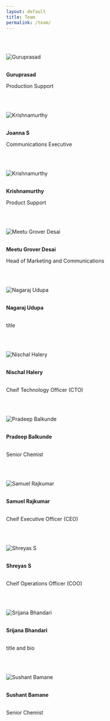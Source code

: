 ```yaml
---
layout: default
title: Team
permalink: /team/
---
```



<br><br>

<img class="d-block team-image" src="{{ site.baseurl }}images/assets/team/guruprasad.jpg" alt="Guruprasad">

 
 <br> <strong>Guruprasad</strong>
 
Production Support
  
 
<br><br>
 
<img class="d-block team-image" src="{{ site.baseurl }}images/assets/team/joanna.jpg" alt="Krishnamurthy">
 
<br> <strong>Joanna S</strong>
 
Communications Executive

<br><br>


<img class="d-block team-image" src="{{ site.baseurl }}images/assets/team/krishnamurthy.jpg" alt="Krishnamurthy">
 
<br> <strong>Krishnamurthy</strong>
 
Product Support

 <br><br>
 
 <img class="d-block team-image" src="{{ site.baseurl }}images/assets/team/meetu.jpg" alt="Meetu Grover Desai">
 
 <br> <strong>Meetu Grover Desai</strong>
 
   Head of Marketing and Communications

  
 <br><br>

 <img class="d-block team-image" src="{{ site.baseurl }}images/assets/team/nagaraj.jpg" alt="Nagaraj Udupa">
 
 
<br> <strong>Nagaraj Udupa</strong>
 
 <br> title

  
  <br><br>


 <img class="d-block team-image" src="{{ site.baseurl }}images/assets/team/nischal.jpg" alt="Nischal Halery"> 
 
 
<br> <strong>Nischal Halery</strong>
 
 <br> Cheif Technology Officer (CTO)
 
 
 <br><br>

 <img class="d-block team-image" src="{{ site.baseurl }}images/assets/team/pradeep.jpg" alt="Pradeep Balkunde">
  
 
 
<br> <strong>Pradeep Balkunde</strong>
 
 <br> Senior Chemist
   
  
 <br><br>

 <img class="d-block team-image" src="{{ site.baseurl }}images/assets/team/sam.jpg" alt="Samuel Rajkumar">
     
 
<br> <strong>Samuel Rajkumar</strong>
 
 <br> Cheif Executive Officer (CEO)
   
 <br><br>


 <img class="d-block team-image" src="{{ site.baseurl }}images/assets/team/shreyas.jpg" alt="Shreyas S"> 
 
 
<br> <strong>Shreyas S</strong>
 
 <br> Cheif Operations Officer (COO)
 
 <br><br>


 <img class="d-block team-image" src="{{ site.baseurl }}images/assets/team/srijana.jpg" alt="Srijana Bhandari"> 
 
 
<br> <strong>Srijana Bhandari</strong>
 
 <br> title and bio
 
 <br><br>


 <img class="d-block team-image" src="{{ site.baseurl }}images/assets/team/sushant.jpg" alt="Sushant Bamane">
 
 
<br> <strong>Sushant Bamane</strong>
 
 <br> Senior Chemist
  
  

